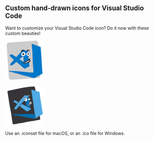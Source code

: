 ## Custom hand-drawn icons for Visual Studio Code

Want to customize your Visual Studio Code icon? Do it now with these custom beauties!

![VS Code Clippy Light](./vs-code-clippy-light.iconset/icon_128x128.png)

![VS Code Clippy Dark](./vs-code-clippy-dark.iconset/icon_128x128.png)

Use an .iconset file for macOS, or an .ico file for Windows.